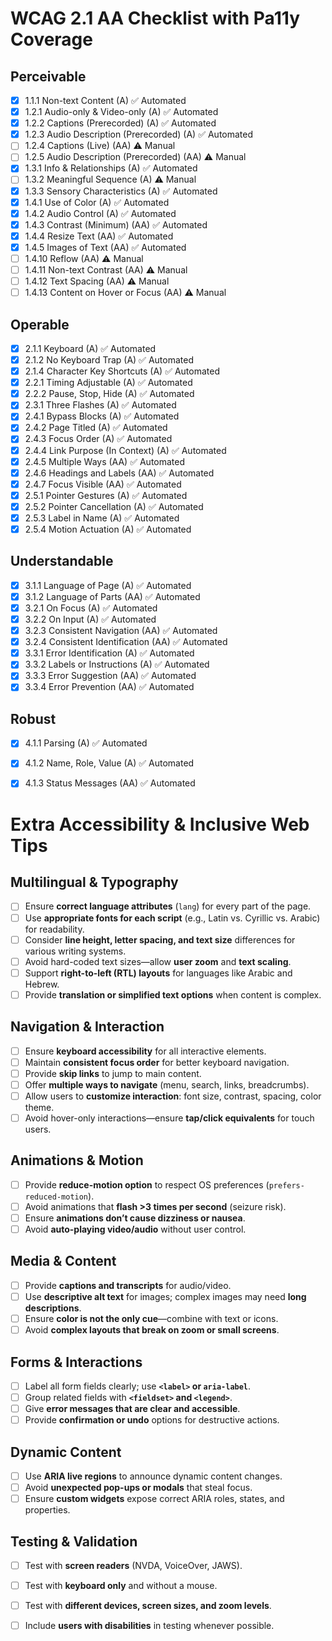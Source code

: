 # WCAG 2.1 AA Checklist with Pa11y Coverage

## Perceivable

- [x] 1.1.1 Non-text Content (A) ✅ Automated
- [x] 1.2.1 Audio-only & Video-only (A) ✅ Automated
- [x] 1.2.2 Captions (Prerecorded) (A) ✅ Automated
- [x] 1.2.3 Audio Description (Prerecorded) (A) ✅ Automated
- [ ] 1.2.4 Captions (Live) (AA) ⚠️ Manual
- [ ] 1.2.5 Audio Description (Prerecorded) (AA) ⚠️ Manual
- [x] 1.3.1 Info & Relationships (A) ✅ Automated
- [ ] 1.3.2 Meaningful Sequence (A) ⚠️ Manual
- [x] 1.3.3 Sensory Characteristics (A) ✅ Automated
- [x] 1.4.1 Use of Color (A) ✅ Automated
- [x] 1.4.2 Audio Control (A) ✅ Automated
- [x] 1.4.3 Contrast (Minimum) (AA) ✅ Automated
- [x] 1.4.4 Resize Text (AA) ✅ Automated
- [x] 1.4.5 Images of Text (AA) ✅ Automated
- [ ] 1.4.10 Reflow (AA) ⚠️ Manual
- [ ] 1.4.11 Non-text Contrast (AA) ⚠️ Manual
- [ ] 1.4.12 Text Spacing (AA) ⚠️ Manual
- [ ] 1.4.13 Content on Hover or Focus (AA) ⚠️ Manual

## Operable

- [x] 2.1.1 Keyboard (A) ✅ Automated
- [x] 2.1.2 No Keyboard Trap (A) ✅ Automated
- [x] 2.1.4 Character Key Shortcuts (A) ✅ Automated
- [x] 2.2.1 Timing Adjustable (A) ✅ Automated
- [x] 2.2.2 Pause, Stop, Hide (A) ✅ Automated
- [x] 2.3.1 Three Flashes (A) ✅ Automated
- [x] 2.4.1 Bypass Blocks (A) ✅ Automated
- [x] 2.4.2 Page Titled (A) ✅ Automated
- [x] 2.4.3 Focus Order (A) ✅ Automated
- [x] 2.4.4 Link Purpose (In Context) (A) ✅ Automated
- [x] 2.4.5 Multiple Ways (AA) ✅ Automated
- [x] 2.4.6 Headings and Labels (AA) ✅ Automated
- [x] 2.4.7 Focus Visible (AA) ✅ Automated
- [x] 2.5.1 Pointer Gestures (A) ✅ Automated
- [x] 2.5.2 Pointer Cancellation (A) ✅ Automated
- [x] 2.5.3 Label in Name (A) ✅ Automated
- [x] 2.5.4 Motion Actuation (A) ✅ Automated

## Understandable

- [x] 3.1.1 Language of Page (A) ✅ Automated
- [x] 3.1.2 Language of Parts (AA) ✅ Automated
- [x] 3.2.1 On Focus (A) ✅ Automated
- [x] 3.2.2 On Input (A) ✅ Automated
- [x] 3.2.3 Consistent Navigation (AA) ✅ Automated
- [x] 3.2.4 Consistent Identification (AA) ✅ Automated
- [x] 3.3.1 Error Identification (A) ✅ Automated
- [x] 3.3.2 Labels or Instructions (A) ✅ Automated
- [x] 3.3.3 Error Suggestion (AA) ✅ Automated
- [x] 3.3.4 Error Prevention (AA) ✅ Automated

## Robust

- [x] 4.1.1 Parsing (A) ✅ Automated
- [x] 4.1.2 Name, Role, Value (A) ✅ Automated
- [x] 4.1.3 Status Messages (AA) ✅ Automated










# Extra Accessibility & Inclusive Web Tips

## Multilingual & Typography

- [ ] Ensure **correct language attributes** (`lang`) for every part of the page.
- [ ] Use **appropriate fonts for each script** (e.g., Latin vs. Cyrillic vs. Arabic) for readability.
- [ ] Consider **line height, letter spacing, and text size** differences for various writing systems.
- [ ] Avoid hard-coded text sizes—allow **user zoom** and **text scaling**.
- [ ] Support **right-to-left (RTL) layouts** for languages like Arabic and Hebrew.
- [ ] Provide **translation or simplified text options** when content is complex.

## Navigation & Interaction

- [ ] Ensure **keyboard accessibility** for all interactive elements.
- [ ] Maintain **consistent focus order** for better keyboard navigation.
- [ ] Provide **skip links** to jump to main content.
- [ ] Offer **multiple ways to navigate** (menu, search, links, breadcrumbs).
- [ ] Allow users to **customize interaction**: font size, contrast, spacing, color theme.
- [ ] Avoid hover-only interactions—ensure **tap/click equivalents** for touch users.

## Animations & Motion

- [ ] Provide **reduce-motion option** to respect OS preferences (`prefers-reduced-motion`).
- [ ] Avoid animations that **flash >3 times per second** (seizure risk).
- [ ] Ensure **animations don’t cause dizziness or nausea**.
- [ ] Avoid **auto-playing video/audio** without user control.

## Media & Content

- [ ] Provide **captions and transcripts** for audio/video.
- [ ] Use **descriptive alt text** for images; complex images may need **long descriptions**.
- [ ] Ensure **color is not the only cue**—combine with text or icons.
- [ ] Avoid **complex layouts that break on zoom or small screens**.

## Forms & Interactions

- [ ] Label all form fields clearly; use **`<label>` or `aria-label`**.
- [ ] Group related fields with **`<fieldset>` and `<legend>`**.
- [ ] Give **error messages that are clear and accessible**.
- [ ] Provide **confirmation or undo** options for destructive actions.

## Dynamic Content

- [ ] Use **ARIA live regions** to announce dynamic content changes.
- [ ] Avoid **unexpected pop-ups or modals** that steal focus.
- [ ] Ensure **custom widgets** expose correct ARIA roles, states, and properties.

## Testing & Validation

- [ ] Test with **screen readers** (NVDA, VoiceOver, JAWS).
- [ ] Test with **keyboard only** and without a mouse.
- [ ] Test with **different devices, screen sizes, and zoom levels**.
- [ ] Include **users with disabilities** in testing whenever possible.









